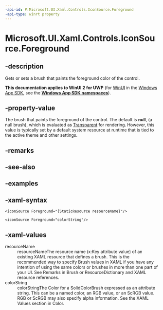 ```yaml
---
-api-id: P:Microsoft.UI.Xaml.Controls.IconSource.Foreground
-api-type: winrt property
---
```

<!-- Property syntax.
public Brush Foreground { get;  set; }
-->

# Microsoft.UI.Xaml.Controls.IconSource.Foreground

## -description

Gets or sets a brush that paints the foreground color of the control.

**This documentation applies to WinUI 2 for UWP** (for [WinUI](/windows/apps/winui/winui3/) in the [Windows App SDK](/windows/apps/windows-app-sdk/), see the **[Windows App SDK namespaces](/windows/windows-app-sdk/api/winrt/)**).

## -property-value

The brush that paints the foreground of the control. The default is **null**, (a null brush), which is evaluated as [Transparent](/uwp/api/windows.ui.colors.transparent) for rendering. However, this value is typically set by a default system resource at runtime that is tied to the active theme and other settings.

## -remarks

## -see-also

## -examples

## -xaml-syntax

```xaml
<iconSource Foreground="{StaticResource resourceName}"/>
```

```xaml
<iconSource Foreground="colorString"/>
```

## -xaml-values

<dl><dt>resourceName</dt><dd>resourceNameThe resource name (x:Key attribute value) of an existing XAML resource that defines a brush. This is the recommended way to specify Brush values in XAML if you have any intention of using the same colors or brushes in more than one part of your UI. See Remarks in Brush or ResourceDictionary and XAML resource references.</dd>
<dt>colorString</dt><dd>colorStringThe Color for a SolidColorBrush expressed as an attribute string. This can be a named color, an RGB value, or an ScRGB value. RGB or ScRGB may also specify alpha information. See the XAML Values section in Color.</dd>
</dl>
